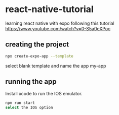 # react-native-tutorial

learning react native with expo following this tutorial
<https://www.youtube.com/watch?v=0-S5a0eXPoc>

## creating the project

```bash
npx create-expo-app --template
```

select blank template and name the app my-app

## running the app

Install xcode to run the IOS emulator.

```bash
npm run start
select the IOS option
```
